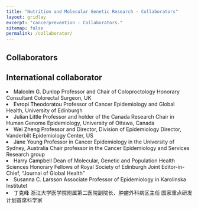 ```yaml
---
title: "Nutrition and Molecular Genetic Research - Collaborators"
layout: gridlay
excerpt: "cancerprevention - Collaborators."
sitemap: false
permalink: /collaborator/
---
```


## Collaborators

## **International collaborator**

  <li> <font color="black">Malcolm G. Dunlop</font> 
  Professor and Chair of Coloproctology 
  Honorary Consultant Colorectal Surgeon, UK</li>
  <li> <font color="black">Evropi Theodoratou</font> 
  Professor of Cancer Epidemiology and Global Health, University of Edinburgh</li>
  <li> <font color="black">Julian Little</font>  
  Professor and holder of the Canada Research Chair in Human Genome Epidemiology, University of Ottawa, Canada</li>
  <li> <font color="black">Wei Zheng</font> 
  Professor and Director, Division of Epidemiology 
  Director, Vanderbilt Epidemiology Center, US</li>
  <li> <font color="black">Jane Young</font> 
  Professor in Cancer Epidemiology in the University of Sydney, Australia
  Chair professor in the Cancer Epidemiology and Services Research group</li>
  <li> <font color="black">Harry Campbell</font> 
  Dean of Molecular, Genetic and Population Health Sciences Honorary Fellows of Royal Society of Edinburgh 
  Joint Editor-in-Chief, “Journal of Global Health”</li>
  <li> <font color="black">Susanna C. Larsson</font> 
  Associate Professor of Epidemiology in Karolinska Institutet</li>
  <li> <font color="black">丁克峰</font>  
  浙江大学医学院附属第二医院副院长、肿瘤外科病区主任
  国家重点研发计划首席科学家</li>
